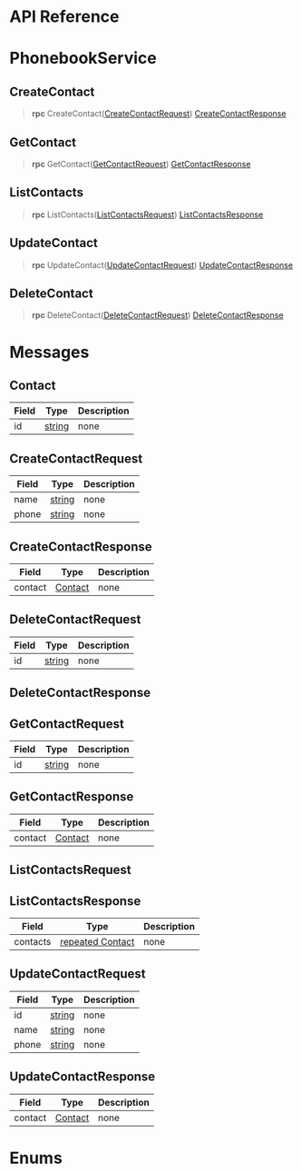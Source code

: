 # API Reference



# PhonebookService


## CreateContact

> **rpc** CreateContact([CreateContactRequest](#createcontactrequest))
    [CreateContactResponse](#createcontactresponse)


## GetContact

> **rpc** GetContact([GetContactRequest](#getcontactrequest))
    [GetContactResponse](#getcontactresponse)


## ListContacts

> **rpc** ListContacts([ListContactsRequest](#listcontactsrequest))
    [ListContactsResponse](#listcontactsresponse)


## UpdateContact

> **rpc** UpdateContact([UpdateContactRequest](#updatecontactrequest))
    [UpdateContactResponse](#updatecontactresponse)


## DeleteContact

> **rpc** DeleteContact([DeleteContactRequest](#deletecontactrequest))
    [DeleteContactResponse](#deletecontactresponse)


 <!-- end methods -->
 <!-- end services -->

# Messages


## Contact



| Field | Type | Description |
| ----- | ---- | ----------- |
| id | [ string](#string) | none |
 <!-- end Fields -->
 <!-- end HasFields -->


## CreateContactRequest



| Field | Type | Description |
| ----- | ---- | ----------- |
| name | [ string](#string) | none |
| phone | [ string](#string) | none |
 <!-- end Fields -->
 <!-- end HasFields -->


## CreateContactResponse



| Field | Type | Description |
| ----- | ---- | ----------- |
| contact | [ Contact](#contact) | none |
 <!-- end Fields -->
 <!-- end HasFields -->


## DeleteContactRequest



| Field | Type | Description |
| ----- | ---- | ----------- |
| id | [ string](#string) | none |
 <!-- end Fields -->
 <!-- end HasFields -->


## DeleteContactResponse


 <!-- end HasFields -->


## GetContactRequest



| Field | Type | Description |
| ----- | ---- | ----------- |
| id | [ string](#string) | none |
 <!-- end Fields -->
 <!-- end HasFields -->


## GetContactResponse



| Field | Type | Description |
| ----- | ---- | ----------- |
| contact | [ Contact](#contact) | none |
 <!-- end Fields -->
 <!-- end HasFields -->


## ListContactsRequest


 <!-- end HasFields -->


## ListContactsResponse



| Field | Type | Description |
| ----- | ---- | ----------- |
| contacts | [repeated Contact](#contact) | none |
 <!-- end Fields -->
 <!-- end HasFields -->


## UpdateContactRequest



| Field | Type | Description |
| ----- | ---- | ----------- |
| id | [ string](#string) | none |
| name | [ string](#string) | none |
| phone | [ string](#string) | none |
 <!-- end Fields -->
 <!-- end HasFields -->


## UpdateContactResponse



| Field | Type | Description |
| ----- | ---- | ----------- |
| contact | [ Contact](#contact) | none |
 <!-- end Fields -->
 <!-- end HasFields -->
 <!-- end messages -->

# Enums
 <!-- end Enums -->
 <!-- end Files -->
